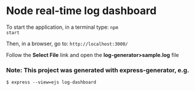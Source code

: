 # Node real-time log dashboard

To start the application, in a terminal type: <code>npm start</code>

Then, in a browser, go to: <code>http://localhost:3000/</code>

Follow the <b>Select File</b> link and open the <b>log-generator>sample.log</b> file

### Note: This project was generated with <b>express-generator</b>, e.g.
```
$ express --view=ejs log-dashboard
```